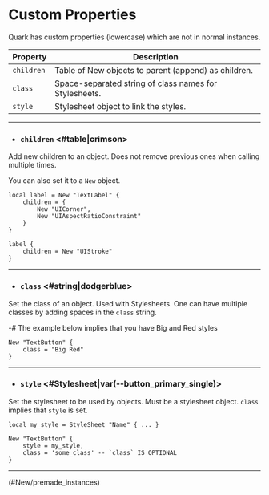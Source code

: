 # Custom Properties

Quark has custom properties (lowercase) which are not in normal instances.

| Property | Description                                            |
| -------- | ------------------------------------------------------ |
| `children` | Table of New objects to parent (append) as children.            |
| `class`    | Space-separated string of class names for Stylesheets. |
| `style` | Stylesheet object to link the styles. |

---

- ### `children` <#table|crimson>

Add new children to an object. Does not remove previous ones when calling multiple times.

You can also set it to a `New` object.

```luau
local label = New "TextLabel" {
	children = {
		New "UICorner",
		New "UIAspectRatioConstraint"
	}
}

label {
	children = New "UIStroke"
}
```

---

- ### `class` <#string|dodgerblue>

Set the class of an object. Used with Stylesheets.
One can have multiple classes by adding spaces in the `class` string.

-# The example below implies that you have Big and Red styles

```luau
New "TextButton" {
	class = "Big Red"
}
```

---

- ### `style` <#Stylesheet|var(--button_primary_single)>

Set the stylesheet to be used by objects. Must be a stylesheet object.
`class` implies that `style` is set.

```luau
local my_style = StyleSheet "Name" { ... }

New "TextButton" {
	style = my_style,
	class = 'some_class' -- `class` IS OPTIONAL
}
```

---

<!NextPage|Premade Instances>(#New/premade_instances)
